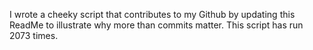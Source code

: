 I wrote a cheeky script that contributes to my Github by updating this ReadMe to illustrate why more than commits matter. This script has run 2073 times.